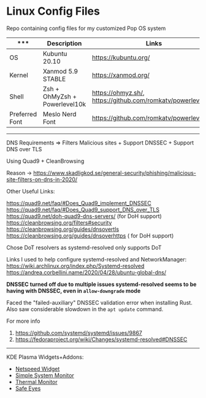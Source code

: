 # Linux Config Files
Repo containing config files for my customized Pop OS system


***|Description|Links
---|---|---
OS | Kubuntu 20.10 | https://kubuntu.org/
Kernel | Xanmod 5.9 STABLE | https://xanmod.org/
Shell | Zsh + OhMyZsh + Powerlevel10k | https://ohmyz.sh/, https://github.com/romkatv/powerlevel10k
Preferred Font | Meslo Nerd Font | https://github.com/romkatv/powerlevel10k |

---

DNS
Requirements => Filters Malicious sites + Support DNSSEC + Support DNS over TLS

Using Quad9 + CleanBrowsing

Reason -> https://www.skadligkod.se/general-security/phishing/malicious-site-filters-on-dns-in-2020/

Other Useful Links:

https://quad9.net/faq/#Does_Quad9_implement_DNSSEC  
https://quad9.net/faq/#Does_Quad9_support_DNS_over_TLS  
https://quad9.net/doh-quad9-dns-servers/ (for DoH support)  
https://cleanbrowsing.org/filters#security  
https://cleanbrowsing.org/guides/dnsovertls  
https://cleanbrowsing.org/guides/dnsoverhttps ( for DoH support)  

Chose DoT resolvers as systemd-resolved only supports DoT  

Links I used to help configure systemd-resolved and NetworkManager:  
https://wiki.archlinux.org/index.php/Systemd-resolved  
https://andrea.corbellini.name/2020/04/28/ubuntu-global-dns/  


**DNSSEC turned off due to multiple issues systemd-resolved seems to be having with DNSSEC, even in `allow-downgrade` mode**  

Faced the "failed-auxiliary" DNSSEC validation error when installing Rust. Also saw considerable slowdown in the `apt update` command.

For more info  
1) https://github.com/systemd/systemd/issues/9867
2) https://fedoraproject.org/wiki/Changes/systemd-resolved#DNSSEC  

---

KDE Plasma Widgets+Addons:
- [Netspeed Widget](https://store.kde.org/p/998895)
- [Simple System Monitor](https://store.kde.org/p/1173509)
- [Thermal Monitor](https://store.kde.org/p/998915)
- [Safe Eyes](https://slgobinath.github.io/SafeEyes/)
